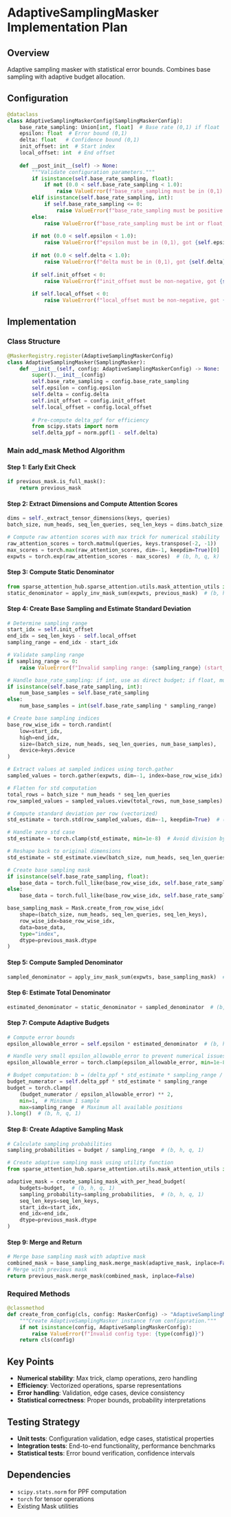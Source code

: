 # AdaptiveSamplingMasker Implementation Plan

## Overview
Adaptive sampling masker with statistical error bounds. Combines base sampling with adaptive budget allocation.

## Configuration
```python
@dataclass
class AdaptiveSamplingMaskerConfig(SamplingMaskerConfig):
    base_rate_sampling: Union[int, float]  # Base rate (0,1) if float
    epsilon: float  # Error bound (0,1)
    delta: float   # Confidence bound (0,1)
    init_offset: int  # Start index
    local_offset: int  # End offset
    
    def __post_init__(self) -> None:
        """Validate configuration parameters."""
        if isinstance(self.base_rate_sampling, float):
            if not (0.0 < self.base_rate_sampling < 1.0):
                raise ValueError(f"base_rate_sampling must be in (0,1) if float, got {self.base_rate_sampling}")
        elif isinstance(self.base_rate_sampling, int):
            if self.base_rate_sampling <= 0:
                raise ValueError(f"base_rate_sampling must be positive if int, got {self.base_rate_sampling}")
        else:
            raise ValueError(f"base_rate_sampling must be int or float, got {type(self.base_rate_sampling)}")
        
        if not (0.0 < self.epsilon < 1.0):
            raise ValueError(f"epsilon must be in (0,1), got {self.epsilon}")
        
        if not (0.0 < self.delta < 1.0):
            raise ValueError(f"delta must be in (0,1), got {self.delta}")
        
        if self.init_offset < 0:
            raise ValueError(f"init_offset must be non-negative, got {self.init_offset}")
        
        if self.local_offset < 0:
            raise ValueError(f"local_offset must be non-negative, got {self.local_offset}")
```

## Implementation

### Class Structure
```python
@MaskerRegistry.register(AdaptiveSamplingMaskerConfig)
class AdaptiveSamplingMasker(SamplingMasker):
    def __init__(self, config: AdaptiveSamplingMaskerConfig) -> None:
        super().__init__(config)
        self.base_rate_sampling = config.base_rate_sampling
        self.epsilon = config.epsilon
        self.delta = config.delta
        self.init_offset = config.init_offset
        self.local_offset = config.local_offset
        
        # Pre-compute delta_ppf for efficiency
        from scipy.stats import norm
        self.delta_ppf = norm.ppf(1 - self.delta)
```

### Main add_mask Method Algorithm

#### Step 1: Early Exit Check
```python
if previous_mask.is_full_mask():
    return previous_mask
```

#### Step 2: Extract Dimensions and Compute Attention Scores
```python
dims = self._extract_tensor_dimensions(keys, queries)
batch_size, num_heads, seq_len_queries, seq_len_keys = dims.batch_size, dims.num_heads, dims.seq_len_queries, dims.seq_len_keys

# Compute raw attention scores with max trick for numerical stability
raw_attention_scores = torch.matmul(queries, keys.transpose(-2, -1))
max_scores = torch.max(raw_attention_scores, dim=-1, keepdim=True)[0]
expwts = torch.exp(raw_attention_scores - max_scores)  # (b, h, q, k)
```

#### Step 3: Compute Static Denominator
```python
from sparse_attention_hub.sparse_attention.utils.mask_attention_utils import apply_inv_mask_sum
static_denominator = apply_inv_mask_sum(expwts, previous_mask)  # (b, h, q, 1)
```

#### Step 4: Create Base Sampling and Estimate Standard Deviation
```python
# Determine sampling range
start_idx = self.init_offset
end_idx = seq_len_keys - self.local_offset
sampling_range = end_idx - start_idx

# Validate sampling range
if sampling_range <= 0:
    raise ValueError(f"Invalid sampling range: {sampling_range} (start_idx={start_idx}, end_idx={end_idx})")

# Handle base_rate_sampling: if int, use as direct budget; if float, multiply by sampling_range
if isinstance(self.base_rate_sampling, int):
    num_base_samples = self.base_rate_sampling
else:
    num_base_samples = int(self.base_rate_sampling * sampling_range)

# Create base sampling indices
base_row_wise_idx = torch.randint(
    low=start_idx, 
    high=end_idx,
    size=(batch_size, num_heads, seq_len_queries, num_base_samples),
    device=keys.device
)

# Extract values at sampled indices using torch.gather
sampled_values = torch.gather(expwts, dim=-1, index=base_row_wise_idx)  # (b, h, q, num_base_samples)

# Flatten for std computation
total_rows = batch_size * num_heads * seq_len_queries
row_sampled_values = sampled_values.view(total_rows, num_base_samples)  # (total_rows, num_base_samples)

# Compute standard deviation per row (vectorized)
std_estimate = torch.std(row_sampled_values, dim=-1, keepdim=True)  # (total_rows, 1)

# Handle zero std case
std_estimate = torch.clamp(std_estimate, min=1e-8)  # Avoid division by zero

# Reshape back to original dimensions
std_estimate = std_estimate.view(batch_size, num_heads, seq_len_queries, 1)  # (b, h, q, 1)

# Create base sampling mask
if isinstance(self.base_rate_sampling, float):
    base_data = torch.full_like(base_row_wise_idx, self.base_rate_sampling, dtype=keys.dtype)
else:
    base_data = torch.full_like(base_row_wise_idx, self.base_rate_sampling / sampling_range, dtype=keys.dtype)

base_sampling_mask = Mask.create_from_row_wise_idx(
    shape=(batch_size, num_heads, seq_len_queries, seq_len_keys),
    row_wise_idx=base_row_wise_idx,
    data=base_data,
    type="index",
    dtype=previous_mask.dtype
)
```

#### Step 5: Compute Sampled Denominator
```python
sampled_denominator = apply_inv_mask_sum(expwts, base_sampling_mask)  # (b, h, q, 1)
```

#### Step 6: Estimate Total Denominator
```python
estimated_denominator = static_denominator + sampled_denominator  # (b, h, q, 1)
```

#### Step 7: Compute Adaptive Budgets
```python
# Compute error bounds
epsilon_allowable_error = self.epsilon * estimated_denominator  # (b, h, q, 1)

# Handle very small epsilon_allowable_error to prevent numerical issues
epsilon_allowable_error = torch.clamp(epsilon_allowable_error, min=1e-8)

# Budget computation: b = (delta_ppf * std_estimate * sampling_range / epsilon_error)^2
budget_numerator = self.delta_ppf * std_estimate * sampling_range
budget = torch.clamp(
    (budget_numerator / epsilon_allowable_error) ** 2,
    min=1,  # Minimum 1 sample
    max=sampling_range  # Maximum all available positions
).long()  # (b, h, q, 1)
```

#### Step 8: Create Adaptive Sampling Mask
```python
# Calculate sampling probabilities
sampling_probabilities = budget / sampling_range  # (b, h, q, 1)

# Create adaptive sampling mask using utility function
from sparse_attention_hub.sparse_attention.utils.mask_attention_utils import create_sampling_mask_with_per_head_budget

adaptive_mask = create_sampling_mask_with_per_head_budget(
    budgets=budget,  # (b, h, q, 1)
    sampling_probability=sampling_probabilities,  # (b, h, q, 1)
    seq_len_keys=seq_len_keys,
    start_idx=start_idx,
    end_idx=end_idx,
    dtype=previous_mask.dtype
)
```

#### Step 9: Merge and Return
```python
# Merge base sampling mask with adaptive mask
combined_mask = base_sampling_mask.merge_mask(adaptive_mask, inplace=False)
# Merge with previous mask
return previous_mask.merge_mask(combined_mask, inplace=False)
```

### Required Methods
```python
@classmethod
def create_from_config(cls, config: MaskerConfig) -> "AdaptiveSamplingMasker":
    """Create AdaptiveSamplingMasker instance from configuration."""
    if not isinstance(config, AdaptiveSamplingMaskerConfig):
        raise ValueError(f"Invalid config type: {type(config)}")
    return cls(config)
```

## Key Points
- **Numerical stability**: Max trick, clamp operations, zero handling
- **Efficiency**: Vectorized operations, sparse representations
- **Error handling**: Validation, edge cases, device consistency
- **Statistical correctness**: Proper bounds, probability interpretations

## Testing Strategy
- **Unit tests**: Configuration validation, edge cases, statistical properties
- **Integration tests**: End-to-end functionality, performance benchmarks
- **Statistical tests**: Error bound verification, confidence intervals

## Dependencies
- `scipy.stats.norm` for PPF computation
- `torch` for tensor operations
- Existing Mask utilities 